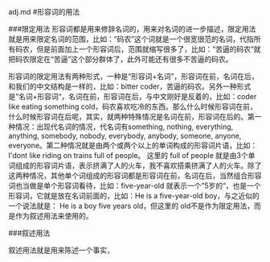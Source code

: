 adj.md
#形容词的用法

###限定用法
形容词都是用来修辞名词的，用来对名词的进一步描述，限定用法就是用来限定名词的范围，比如：“码农”这个词就是一个很宽很范的名词，代指所有码农，但是前面加上一个形容词后，范围就缩写很多了，比如：“苦逼的码农”就把码农限定在“苦逼”这个部分群体了，此外可能还有很多不苦逼的码农。  

形容词的限定用法有两种形式，一种是“形容词+名词”，形容词在前，名词在后，和我们的中文结构是一样的，比如：bitter coder，苦逼的码农。另外一种形式是”名词+形容词“，名词在前，形容词在后，与中文刚好是反着的，比如：coder like eating something cold，码农喜欢吃冷的东西。那么什么时候形容词在前，什么时候形容词在后呢，其实，就两种特殊情况是名词在前，形容词在后的。第一种情况：出现代名词的情况，代名词有something, nothing, everything, anything, somebody, nobody, everybody, anybody, someone, anyone, everyone。第二种情况就是由两个或两个以上的单词构成的形容词片语，比如：I'dont like riding on trains full of people。 这里的 full of people 就是由3个单词组成的形容词片语，表示挤满了人的火车，我不喜欢搭乘挤满了人的火车。除了这两种情况，其他单个词组成的形容词都是形容词在前，名词在后，当然组合形容词也当做是单个形容词看待，比如：five-year-old 就表示一个”5岁的“，也是一个形容词，它就是放在名词前面的，比如：He is a five-year-old boy，与之近似的一个说法就是： He is a boy five years old，但这里的 old不是作为限定用法，而是作为叙述用法来使用的。



###叙述用法

叙述用法就是用来陈述一个事实，